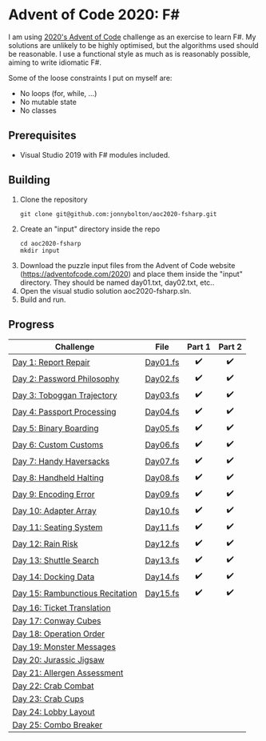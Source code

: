 # Advent of Code 2020: F# 
I am using [2020's Advent of Code](https://adventofcode.com/) challenge as an exercise to learn F#.
My solutions are unlikely to be highly optimised, but the algorithms used should be reasonable.
I use a functional style as much as is reasonably possible, aiming to write idiomatic F#.

Some of the loose constraints I put on myself are:
- No loops (for, while, ...)
- No mutable state
- No classes

## Prerequisites
- Visual Studio 2019 with F# modules included.

## Building
1. Clone the repository
   ```
   git clone git@github.com:jonnybolton/aoc2020-fsharp.git
   ```
2. Create an "input" directory inside the repo
   ```
   cd aoc2020-fsharp
   mkdir input
   ```
3. Download the puzzle input files from the Advent of Code website (https://adventofcode.com/2020) and place them inside the "input" directory. They should be named day01.txt, day02.txt, etc..
4. Open the visual studio solution aoc2020-fsharp.sln.
5. Build and run.

## Progress
| Challenge                                                               | File                                | Part 1 | Part 2 |
|-------------------------------------------------------------------------|-------------------------------------|:------:|:------:|
| [Day 1: Report Repair](https://adventofcode.com/2020/day/1)             | [Day01.fs](aoc2020-fsharp/Day01.fs) | ✔️     | ✔️     |
| [Day 2: Password Philosophy](https://adventofcode.com/2020/day/2)       | [Day02.fs](aoc2020-fsharp/Day02.fs) | ✔️     | ✔️     |
| [Day 3: Toboggan Trajectory](https://adventofcode.com/2020/day/3)       | [Day03.fs](aoc2020-fsharp/Day03.fs) | ✔️     | ✔️     |
| [Day 4: Passport Processing](https://adventofcode.com/2020/day/4)       | [Day04.fs](aoc2020-fsharp/Day04.fs) | ✔️     | ✔️     |
| [Day 5: Binary Boarding](https://adventofcode.com/2020/day/5)           | [Day05.fs](aoc2020-fsharp/Day05.fs) | ✔️     | ✔️     |
| [Day 6: Custom Customs](https://adventofcode.com/2020/day/6)            | [Day06.fs](aoc2020-fsharp/Day06.fs) | ✔️     | ✔️     |
| [Day 7: Handy Haversacks](https://adventofcode.com/2020/day/7)          | [Day07.fs](aoc2020-fsharp/Day07.fs) | ✔️     | ✔️     |
| [Day 8: Handheld Halting](https://adventofcode.com/2020/day/8)          | [Day08.fs](aoc2020-fsharp/Day08.fs) | ✔️     | ✔️     |
| [Day 9: Encoding Error](https://adventofcode.com/2020/day/9)            | [Day09.fs](aoc2020-fsharp/Day09.fs) | ✔️     | ✔️     |
| [Day 10: Adapter Array](https://adventofcode.com/2020/day/10)           | [Day10.fs](aoc2020-fsharp/Day10.fs) | ✔️     | ✔️     |
| [Day 11: Seating System](https://adventofcode.com/2020/day/11)          | [Day11.fs](aoc2020-fsharp/Day11.fs) | ✔️     | ✔️     |
| [Day 12: Rain Risk](https://adventofcode.com/2020/day/12)               | [Day12.fs](aoc2020-fsharp/Day12.fs) | ✔️     | ✔️     |
| [Day 13: Shuttle Search](https://adventofcode.com/2020/day/13)          | [Day13.fs](aoc2020-fsharp/Day13.fs) | ✔️     | ✔️     |
| [Day 14: Docking Data](https://adventofcode.com/2020/day/14)            | [Day14.fs](aoc2020-fsharp/Day14.fs) | ✔️     | ✔️     |
| [Day 15: Rambunctious Recitation](https://adventofcode.com/2020/day/15) | [Day15.fs](aoc2020-fsharp/Day15.fs) | ✔️     | ✔️     |
| [Day 16: Ticket Translation](https://adventofcode.com/2020/day/16)      |                                     |        |        |
| [Day 17: Conway Cubes](https://adventofcode.com/2020/day/17)            |                                     |        |        |
| [Day 18: Operation Order](https://adventofcode.com/2020/day/18)         |                                     |        |        |
| [Day 19: Monster Messages](https://adventofcode.com/2020/day/19)        |                                     |        |        |
| [Day 20: Jurassic Jigsaw](https://adventofcode.com/2020/day/20)         |                                     |        |        |
| [Day 21: Allergen Assessment](https://adventofcode.com/2020/day/21)     |                                     |        |        |
| [Day 22: Crab Combat](https://adventofcode.com/2020/day/22)             |                                     |        |        |
| [Day 23: Crab Cups](https://adventofcode.com/2020/day/23)               |                                     |        |        |
| [Day 24: Lobby Layout](https://adventofcode.com/2020/day/24)            |                                     |        |        |
| [Day 25: Combo Breaker](https://adventofcode.com/2020/day/25)           |                                     |        |        |
